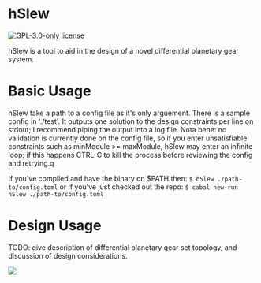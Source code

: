# hSlew

[![GPL-3.0-only license](https://img.shields.io/badge/license-GPL--3.0--only-blue.svg)](LICENSE)

hSlew is a tool to aid in the design of a novel differential planetary
gear system. 

# Basic Usage
hSlew take a path to a config file as it's only arguement. There is a
sample config in './test'. It outputs one solution to the design
constraints per line on stdout; I recommend piping the output into a
log file. Nota bene: no validation is currently done on the config
file, so if you enter unsatisfiable constraints such as minModule >=
maxModule, hSlew may enter an infinite loop; if this happens CTRL-C to
kill the process before reviewing the config and retrying.q

If you've compiled and have the binary on $PATH then:
``` $ hSlew ./path-to/config.toml ```
or if you've just checked out the repo:
``` $ cabal new-run hSlew ./path-to/config.toml ```

# Design Usage
TODO: give description of differential planetary gear set topology, and
discussion of design considerations.

![](./example.jpeg)
